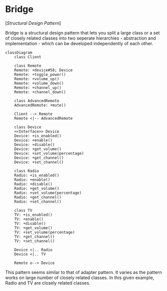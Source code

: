 # Bridge

[*Structural Design Pattern*]


Bridge is a structural design pattern that lets you split a large
class or a set of closely related classes into two seperate
hierarchies - abstraction and implementation - which can be
developed independently of each other.

```mermaid
classDiagram
    class Client

    class Remote
    Remote: +device#58; Device
    Remote: +toggle_power()
    Remote: +volume_up()
    Remote: +volume_down()
    Remote: +channel_up()
    Remote: +channel_down()

    class AdvancedRemote
    AdvancedRemote: +mute()

    Client --> Remote
    Remote <|-- AdvancedRemote

    class Device
    <<Interface>> Device
    Device: +is_enabled()
    Device: +enable()
    Device: +disable()
    Device: +get_volume()
    Device: +set_volume(percentage)
    Device: +get_channel()
    Device: +set_channel()

    class Radio
    Radio: +is_enabled()
    Radio: +enable()
    Radio: +disable()
    Radio: +get_volume()
    Radio: +set_volume(percentage)
    Radio: +get_channel()
    Radio: +set_channel()

    class TV
    TV: +is_enabled()
    TV: +enable()
    TV: +disable()
    TV: +get_volume()
    TV: +set_volume(percentage)
    TV: +get_channel()
    TV: +set_channel()

    Device <|.. Radio
    Device <|.. TV

    Remote o--> Device

```

This pattern seems similar to that of adapter pattern. 
It varies as the pattern works on large number of closely
related classes. In this given example, Radio and TV are
closely related classes.
